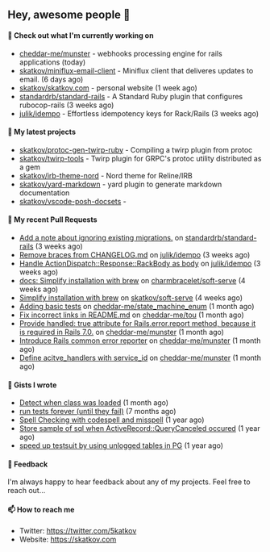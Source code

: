 ## Hey, awesome people 👋

#### 👷 Check out what I'm currently working on
 
- [cheddar-me/munster](https://github.com/cheddar-me/munster) - webhooks processing engine for rails applications (today) 
- [skatkov/miniflux-email-client](https://github.com/skatkov/miniflux-email-client) - Miniflux client that deliveres updates to email. (6 days ago) 
- [skatkov/skatkov.com](https://github.com/skatkov/skatkov.com) - personal website (1 week ago) 
- [standardrb/standard-rails](https://github.com/standardrb/standard-rails) - A Standard Ruby plugin that configures rubocop-rails (3 weeks ago) 
- [julik/idempo](https://github.com/julik/idempo) - Effortless idempotency keys for Rack/Rails (3 weeks ago)

#### 🌱 My latest projects
 
- [skatkov/protoc-gen-twirp-ruby](https://github.com/skatkov/protoc-gen-twirp-ruby) - Compiling a twirp plugin from protoc 
- [skatkov/twirp-tools](https://github.com/skatkov/twirp-tools) - Twirp plugin for GRPC&#39;s protoc utility distributed as a gem 
- [skatkov/irb-theme-nord](https://github.com/skatkov/irb-theme-nord) - Nord theme for Reline/IRB 
- [skatkov/yard-markdown](https://github.com/skatkov/yard-markdown) - yard plugin to generate markdown documentation 
- [skatkov/vscode-posh-docsets](https://github.com/skatkov/vscode-posh-docsets) - 


#### 🔨 My recent Pull Requests
 
- [Add a note about ignoring existing migrations.](https://github.com/standardrb/standard-rails/pull/48) on [standardrb/standard-rails](https://github.com/standardrb/standard-rails) (3 weeks ago) 
- [Remove braces from CHANGELOG.md](https://github.com/julik/idempo/pull/23) on [julik/idempo](https://github.com/julik/idempo) (3 weeks ago) 
- [Handle ActionDispatch::Response::RackBody as body](https://github.com/julik/idempo/pull/22) on [julik/idempo](https://github.com/julik/idempo) (3 weeks ago) 
- [docs: Simplify installation with brew](https://github.com/charmbracelet/soft-serve/pull/534) on [charmbracelet/soft-serve](https://github.com/charmbracelet/soft-serve) (4 weeks ago) 
- [Simplify installation with brew](https://github.com/skatkov/soft-serve/pull/1) on [skatkov/soft-serve](https://github.com/skatkov/soft-serve) (4 weeks ago) 
- [Adding basic tests](https://github.com/cheddar-me/state_machine_enum/pull/3) on [cheddar-me/state_machine_enum](https://github.com/cheddar-me/state_machine_enum) (1 month ago) 
- [Fix incorrect links in README.md](https://github.com/cheddar-me/tou/pull/1) on [cheddar-me/tou](https://github.com/cheddar-me/tou) (1 month ago) 
- [Provide handled: true attribute for Rails.error.report method, because it is  required in Rails 7.0.](https://github.com/cheddar-me/munster/pull/8) on [cheddar-me/munster](https://github.com/cheddar-me/munster) (1 month ago) 
- [Introduce Rails common error reporter](https://github.com/cheddar-me/munster/pull/7) on [cheddar-me/munster](https://github.com/cheddar-me/munster) (1 month ago) 
- [Define acitve_handlers with service_id](https://github.com/cheddar-me/munster/pull/6) on [cheddar-me/munster](https://github.com/cheddar-me/munster) (1 month ago)

#### 📓 Gists I wrote
 
- [Detect when class was loaded](https://gist.github.com/642fe6f2abd7b756e2ca146dad4efe33) (1 month ago) 
- [run tests forever (until they fail)](https://gist.github.com/12617ad1fe45a1fc76bcac05e922868c) (7 months ago) 
- [Spell Checking with codespell and misspell](https://gist.github.com/abf49d80e98ac42b3cac397c9efc383f) (1 year ago) 
- [Store sample of sql when ActiveRecord::QueryCanceled occured](https://gist.github.com/17d1f53d38ea90c4a4c678197e682173) (1 year ago) 
- [speed up testsuit by using unlogged tables in PG](https://gist.github.com/e482617b2a1f9635738a0b66ec0cb327) (1 year ago)

#### 💬 Feedback
I'm always happy to hear feedback about any of my projects. Feel free to reach out...

#### 📫 How to reach me

- Twitter: https://twitter.com/5katkov 
- Website: https://skatkov.com
